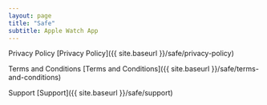 ```yaml
---
layout: page
title: "Safe"
subtitle: Apple Watch App
---
```



Privacy Policy
[Privacy Policy]({{ site.baseurl }}/safe/privacy-policy)

Terms and Conditions
[Terms and Conditions]({{ site.baseurl }}/safe/terms-and-conditions)

Support
[Support]({{ site.baseurl }}/safe/support)
